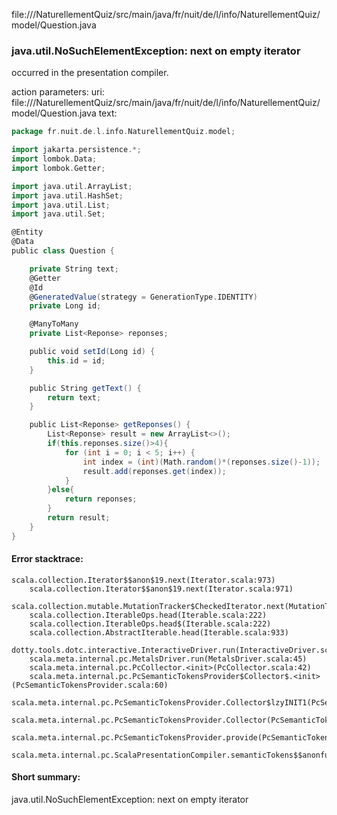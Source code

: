 file://<WORKSPACE>/NaturellementQuiz/src/main/java/fr/nuit/de/l/info/NaturellementQuiz/model/Question.java
### java.util.NoSuchElementException: next on empty iterator

occurred in the presentation compiler.

action parameters:
uri: file://<WORKSPACE>/NaturellementQuiz/src/main/java/fr/nuit/de/l/info/NaturellementQuiz/model/Question.java
text:
```scala
package fr.nuit.de.l.info.NaturellementQuiz.model;

import jakarta.persistence.*;
import lombok.Data;
import lombok.Getter;

import java.util.ArrayList;
import java.util.HashSet;
import java.util.List;
import java.util.Set;

@Entity
@Data
public class Question {

    private String text;
    @Getter
    @Id
    @GeneratedValue(strategy = GenerationType.IDENTITY)
    private Long id;

    @ManyToMany
    private List<Reponse> reponses;

    public void setId(Long id) {
        this.id = id;
    }

    public String getText() {
        return text;
    }

    public List<Reponse> getReponses() {
        List<Reponse> result = new ArrayList<>();
        if(this.reponses.size()>4){
            for (int i = 0; i < 5; i++) {
                int index = (int)(Math.random()*(reponses.size()-1));
                result.add(reponses.get(index));
            }
        }else{
            return reponses;
        }
        return result;
    }
}

```



#### Error stacktrace:

```
scala.collection.Iterator$$anon$19.next(Iterator.scala:973)
	scala.collection.Iterator$$anon$19.next(Iterator.scala:971)
	scala.collection.mutable.MutationTracker$CheckedIterator.next(MutationTracker.scala:76)
	scala.collection.IterableOps.head(Iterable.scala:222)
	scala.collection.IterableOps.head$(Iterable.scala:222)
	scala.collection.AbstractIterable.head(Iterable.scala:933)
	dotty.tools.dotc.interactive.InteractiveDriver.run(InteractiveDriver.scala:168)
	scala.meta.internal.pc.MetalsDriver.run(MetalsDriver.scala:45)
	scala.meta.internal.pc.PcCollector.<init>(PcCollector.scala:42)
	scala.meta.internal.pc.PcSemanticTokensProvider$Collector$.<init>(PcSemanticTokensProvider.scala:60)
	scala.meta.internal.pc.PcSemanticTokensProvider.Collector$lzyINIT1(PcSemanticTokensProvider.scala:60)
	scala.meta.internal.pc.PcSemanticTokensProvider.Collector(PcSemanticTokensProvider.scala:60)
	scala.meta.internal.pc.PcSemanticTokensProvider.provide(PcSemanticTokensProvider.scala:81)
	scala.meta.internal.pc.ScalaPresentationCompiler.semanticTokens$$anonfun$1(ScalaPresentationCompiler.scala:99)
```
#### Short summary: 

java.util.NoSuchElementException: next on empty iterator